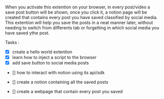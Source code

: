 When you activate this extention on your browser, in every post/video a save post button will be shown, once you click it, a notion page will be created that contains every post you have saved classified by social media. 
This extention will help you save the posts in a neat manner later, without needing to switch from differents tab or forgetting in which social media you have saved ythe post.

Tasks : 

- [x] create a hello world extention 
- [x] learn how to inject a script to the browser
- [x] add save button to social media posts 
- [] how to interact with notion using its api/sdk
- [] create a notion containing all the saved posts 

- [] create a webpage that contain every post you saved
 

